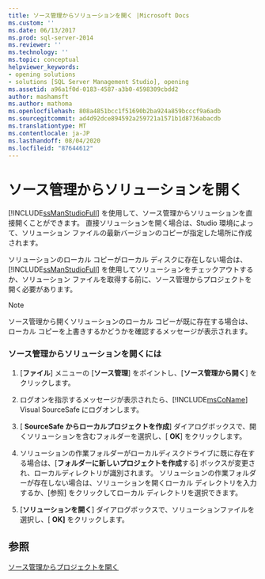 ```yaml
---
title: ソース管理からソリューションを開く |Microsoft Docs
ms.custom: ''
ms.date: 06/13/2017
ms.prod: sql-server-2014
ms.reviewer: ''
ms.technology: ''
ms.topic: conceptual
helpviewer_keywords:
- opening solutions
- solutions [SQL Server Management Studio], opening
ms.assetid: a96a1f0d-0183-4587-a3b0-4598309cbdd2
author: mashamsft
ms.author: mathoma
ms.openlocfilehash: 808a4851bcc1f51690b2ba924a859bcccf9a6adb
ms.sourcegitcommit: ad4d92dce894592a259721a1571b1d8736abacdb
ms.translationtype: MT
ms.contentlocale: ja-JP
ms.lasthandoff: 08/04/2020
ms.locfileid: "87644612"
---
```

# <a name="open-solutions-from-source-control"></a>ソース管理からソリューションを開く
  [!INCLUDE[ssManStudioFull](../includes/ssmanstudiofull-md.md)] を使用して、ソース管理からソリューションを直接開くことができます。 直接ソリューションを開く場合は、Studio 環境によって、ソリューション ファイルの最新バージョンのコピーが指定した場所に作成されます。  
  
 ソリューションのローカル コピーがローカル ディスクに存在しない場合は、[!INCLUDE[ssManStudioFull](../includes/ssmanstudiofull-md.md)] を使用してソリューションをチェックアウトするか、ソリューション ファイルを取得する前に、ソース管理からプロジェクトを開く必要があります。  
  
> [!NOTE]  
>  ソース管理から開くソリューションのローカル コピーが既に存在する場合は、ローカル コピーを上書きするかどうかを確認するメッセージが表示されます。  
  
### <a name="to-open-a-solution-from-source-control"></a>ソース管理からソリューションを開くには  
  
1.  [**ファイル**] メニューの [**ソース管理**] をポイントし、[**ソース管理から開く**] をクリックします。  
  
2.  ログオンを指示するメッセージが表示されたら、[!INCLUDE[msCoName](../includes/msconame-md.md)] Visual SourceSafe にログオンします。  
  
3.  [ **SourceSafe からローカルプロジェクトを作成**] ダイアログボックスで、開くソリューションを含むフォルダーを選択し、[ **OK**] をクリックします。  
  
4.  ソリューションの作業フォルダーがローカルディスクドライブに既に存在する場合は、[**フォルダーに新しいプロジェクトを作成**する] ボックスが変更され、ローカルディレクトリが識別されます。 ソリューションの作業フォルダーが存在しない場合は、ソリューションを開くローカル ディレクトリを入力するか、[参照] をクリックしてローカル ディレクトリを選択できます。  
  
5.  [**ソリューションを開く**] ダイアログボックスで、ソリューションファイルを選択し、[ **OK]** をクリックします。  
  
## <a name="see-also"></a>参照  
 [ソース管理からプロジェクトを開く](../../2014/database-engine/open-projects-from-source-control.md)  
  
  

